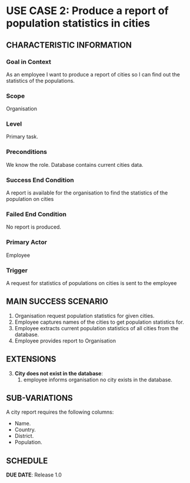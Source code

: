 # USE CASE 2: Produce a report of population statistics in cities

## CHARACTERISTIC INFORMATION

### Goal in Context

As an employee I want to produce a report of cities so I can find out the statistics of the populations.
### Scope

Organisation

### Level

Primary task.

### Preconditions

We know the role.  Database contains current cities data.

### Success End Condition

A report is available for the organisation to find the statistics of the population on cities

### Failed End Condition

No report is produced.

### Primary Actor

Employee

### Trigger

A request for statistics of populations on cities is sent to the employee

## MAIN SUCCESS SCENARIO

1. Organisation request population statistics for given cities.
2. Employee captures names of the cities to get population statistics for.
3. Employee extracts current population statistics of all cities from the database.
4. Employee provides report to Organisation


## EXTENSIONS

3. **City does not exist in the database**:
    1. employee informs organisation no city exists in the database.

## SUB-VARIATIONS

A city report requires the following columns:

- Name.
- Country.
- District.
- Population.

## SCHEDULE

**DUE DATE**: Release 1.0